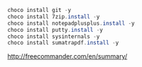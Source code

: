 ```powershell
choco install git -y
choco install 7zip.install -y
choco install notepadplusplus.install -y
choco install putty.install -y
choco install sysinternals -y
choco install sumatrapdf.install -y
```
http://freecommander.com/en/summary/
